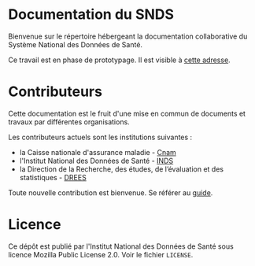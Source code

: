 # Documentation du SNDS

Bienvenue sur le répertoire hébergeant la documentation collaborative du Système National des Données de Santé.

Ce travail est en phase de prototypage. Il est visible à [cette adresse](https://kind-saha-76d463.netlify.com). 

# Contributeurs 

Cette documentation est le fruit d'une mise en commun de documents et travaux par différentes organisations.

Les contributeurs actuels sont les institutions suivantes :
- la Caisse nationale d'assurance maladie - [Cnam](https://www.ameli.fr/)
- l'Institut National des Données de Santé - [INDS](https://www.indsante.fr/)
- la Direction de la Recherche, des études, de l’évaluation et des statistiques - 
[DREES](https://drees.solidarites-sante.gouv.fr/etudes-et-statistiques/la-drees/)

Toute nouvelle contribution est bienvenue. 
Se référer au [guide](https://kind-saha-76d463.netlify.com/documentation/contribuer.html). 

# Licence

Ce dépôt est publié par l'Institut National des Données de Santé sous
licence Mozilla Public License 2.0.  Voir le fichier `LICENSE`.
